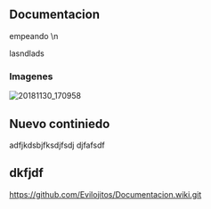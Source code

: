 ## Documentacion
empeando \n


lasndlads
### Imagenes
![20181130_170958](https://user-images.githubusercontent.com/38712579/50048311-6d436480-008e-11e9-809b-287d51e0f5d8.jpg)


## Nuevo continiedo
adfjkdsbjfksdjfsdj
djfafsdf

## dkfjdf
https://github.com/Evilojitos/Documentacion.wiki.git
